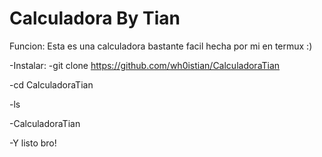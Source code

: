 # Calculadora By Tian
Funcion: Esta es una calculadora bastante facil hecha por mi en termux :)

-Instalar: 
-git clone https://github.com/wh0istian/CalculadoraTian

-cd CalculadoraTian

-ls

-CalculadoraTian

-Y listo bro!
